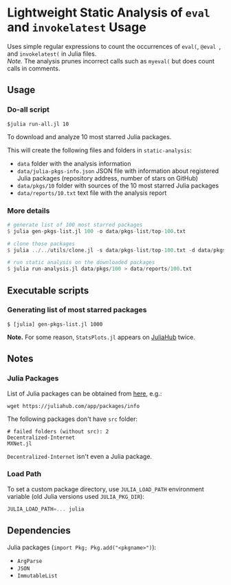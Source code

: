 # Lightweight Static Analysis of `eval` and `invokelatest` Usage

Uses simple regular expressions to count the occurrences of
`eval(`, `@eval `, and `invokelatest(` in Julia files.  
*Note.* The analysis prunes incorrect calls such as `myeval(`
but does count calls in comments.

## Usage

### Do-all script

`$julia run-all.jl 10`

To download and analyze 10 most starred Julia packages.

This will create the following files and folders in `static-analysis`:

* `data` folder with the analysis information
* `data/julia-pkgs-info.json` JSON file with information about registered
  Julia packages (repository address, number of stars on GitHub)
* `data/pkgs/10` folder with sources of the 10 most starred Julia packages
* `data/reports/10.txt` text file with the analysis report

### More details

```julia
# generate list of 100 most starred packages
$ julia gen-pkgs-list.jl 100 -o data/pkgs-list/top-100.txt

# clone those packages
$ julia ../../utils/clone.jl -s data/pkgs-list/top-100.txt -d data/pkgs/100

# run static analysis on the downloaded packages
$ julia run-analysis.jl data/pkgs/100 > data/reports/100.txt
```

## Executable scripts

### Generating list of most starred packages

```
$ [julia] gen-pkgs-list.jl 1000
```

**Note.** For some reason, `StatsPlots.jl` appears on
[JuliaHub](https://juliahub.com/ui/Packages) twice.

## Notes

### Julia Packages

List of Julia packages can be obtained from
[here](https://juliahub.com/app/packages/info), e.g.:

```
wget https://juliahub.com/app/packages/info
```

The following packages don't have `src` folder:

```
# failed folders (without src): 2
Decentralized-Internet
MXNet.jl
```

`Decentralized-Internet` isn't even a Julia package.

### Load Path

To set a custom package directory, use `JULIA_LOAD_PATH` environment variable
(old Julia versions used `JULIA_PKG_DIR`):

```julia
JULIA_LOAD_PATH=... julia
```

## Dependencies

Julia packages (`import Pkg; Pkg.add("<pkgname>")`):

* `ArgParse`
* `JSON`
* `ImmutableList`

